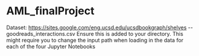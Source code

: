 # AML_finalProject

Dataset: https://sites.google.com/eng.ucsd.edu/ucsdbookgraph/shelves -- goodreads_interactions.csv
Ensure this is added to your directory. This might require you to change the input path when loading in the data for each of the four Jupyter Notebooks
